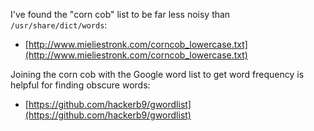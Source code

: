 
I've found the "corn cob" list to be far less noisy than `/usr/share/dict/words`:
* [http://www.mieliestronk.com/corncob_lowercase.txt](http://www.mieliestronk.com/corncob_lowercase.txt)

Joining the corn cob with the Google word list to get word frequency is helpful for finding obscure words:
* [https://github.com/hackerb9/gwordlist](https://github.com/hackerb9/gwordlist)


